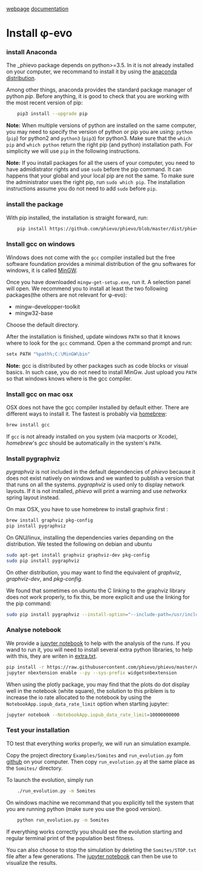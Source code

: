 [webpage](https://phievo.github.io/) [documentation](http://phievo.readthedocs.io/en/latest/) 

# Install φ-evo

### install Anaconda
The _phievo package depends on python>=3.5.
In it is not already installed on your computer, we recommand to install it by using the [anaconda distribution](https://www.continuum.io/downloads).

Among other things, anaconda provides the standard package manager of python _pip_. Before anything, it is good to check that you are working with the most recent version of pip:

```bash
	pip3 install --upgrade pip
```


**Note:** When multiple versions of python are installed on the same computer, you may need to specify the version of python or pip you are using: `python` (`pip`) for python2 and `python3` (`pip3`) for python3. Make sure that the  `which pip` and `which python` return the right pip (and python) installation path. For simplicity we will use `pip` in the following instructions.

**Note:** If you install packages for all the users of your computer, you need to have admidistrator rights and use `sudo` before the pip command. It can happens that your global and your local pip are not the same. To make sure the administrator uses the right pip, run `sudo which pip`. The installation instructions assume you do not need to add `sudo` before `pip`.

### install the package

With pip installed, the installation is straight forward, run:
```bash
	pip install https://github.com/phievo/phievo/blob/master/dist/phievo-1.0.zip?raw=true
```

### Install gcc on windows
Windows does not come with the `gcc` compiler installed but the free software foundation provides a minimal distribution of the gnu softwares for windows, it is called [MinGW](http://mingw.org/).

Once you have downloaded `mingw-get-setup.exe`, run it. A selection panel will open. We recommend you to install at least the two following packages(the others are not relevant for φ-evo):
- mingw-developper-toolkit
- mingw32-base

Choose the default directory.

After the installation is finished, update windows `PATH` so that it knows where to look for the `gcc` command. Open a the command prompt and run:

```bash
setx PATH "%path%;C:\MinGW\bin"
```

**Note:** gcc is distributed by other packages such as code blocks or visual basics. In such case, you do not need to install MinGw. Just upload you `PATH` so that windows knows where is the gcc compiler.

### Install gcc on mac osx
OSX does not have the gcc compiler installed by default either. There are different ways to install it. The fastest is probably via [homebrew](https://brew.sh/):

```bash
brew install gcc
```

If `gcc` is not already installed on you system (via macports or Xcode), _homebrew_\'s _gcc_ should be automatically in the system's `PATH`.


### Install pygraphviz

_pygraphviz_ is not included in the default dependencies of _phievo_ because it does not exist natively on windows and we wanted to publish a version that that runs on all the systems. _pygraphviz_ is used only to display network layouts. If it is not installed, _phievo_ will print a warning and use _networkx_ spring layout instead.

On max OSX, you have to use homebrew to install graphvix first :

```bash
brew install graphviz pkg-config
pip install pygraphviz
```

On GNU/linux, installing the dependencies varies depanding on the distribution. We tested the following on debian and ubuntu

```bash
sudo apt-get install graphviz graphviz-dev pkg-config
sudo pip install pygraphviz
```
On other distribution, you may want to find the equivalent of _graphviz_, _graphviz-dev_, and _pkg-config_.

We found that sometimes on ubuntu the C linking to the graphviz library does not work properly, to fix this, be more explicit and use the linking for the pip command:

```bash
sudo pip install pygraphviz --install-option="--include-path=/usr/include/graphviz" --install-option="--library-path=/usr/lib/graphviz/"
```

### Analyse notebook

We provide a [jupyter notebook](https://github.com/phievo/phievo/blob/master/Analyse%20Run.ipynb) to help with the analysis of the runs. If you wand to run it, you will need to install several extra python libraries, to help with this, they are writen in [extra.txt](https://raw.githubusercontent.com/phievo/phievo/master/extra.txt).
```bash
pip install -r https://raw.githubusercontent.com/phievo/phievo/master/extra.txt
jupyter nbextension enable --py --sys-prefix widgetsnbextension
```

When using the plotly package, you may find that the plots do dot display well in the notebook (white square), the solution to this priblem is to increase the io rate allocated to the notebook by using the `NotebookApp.iopub_data_rate_limit` option when starting jupyter:

```bash
jupyter notebook --NotebookApp.iopub_data_rate_limit=10000000000
```

### Test your installation

TO test that everything works properly, we will run an simulation example.

Copy the project directory `Examples/Somites` and `run_evolution.py` fom  [github](https://github.com/phievo/phievo) on your computer. Then copy `run_evolution.py` at the same place as the  `Somites/` directory.

To launch the evolution, simply run

```bash
	./run_evolution.py -m Somites
```

On windows machine  we recommand that you explicitly tell the system that you are running python (make sure you use the good version).

```bash
	python run_evolution.py -m Somites
```

If everything works correctly you should see the evolution starting and regular terminal print of the population best fitness.

You can also choose to stop the simulation by deleting the `Somites/STOP.txt` file after a few generations. The [jupyter notebook](https://github.com/phievo/phievo/blob/master/Analyse%20Run.ipynb) can then be use to visualize the results.
